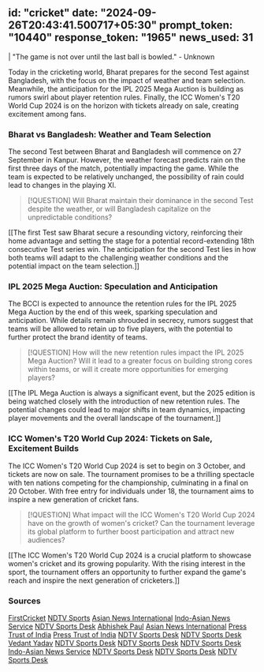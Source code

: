 
id: "cricket"
date: "2024-09-26T20:43:41.500717+05:30"
prompt_token: "10440"
response_token: "1965"
news_used: 31
------
| "The game is not over until the last ball is bowled." - Unknown

Today in the cricketing world,  Bharat prepares for the second Test against Bangladesh, with the focus on the impact of weather and team selection. Meanwhile, the anticipation for the IPL 2025 Mega Auction is building as rumors swirl about player retention rules. Finally,  the ICC Women's T20 World Cup 2024 is on the horizon with tickets already on sale, creating excitement among fans.

### Bharat vs Bangladesh: Weather and Team Selection

The second Test between Bharat and Bangladesh will commence on 27 September in Kanpur. However, the weather forecast predicts rain on the first three days of the match, potentially impacting the game. While the team is expected to be relatively unchanged, the possibility of rain could lead to changes in the playing XI. 

> [!QUESTION]
>  Will Bharat maintain their dominance in the second Test despite the weather, or will Bangladesh capitalize on the unpredictable conditions?

[[The first Test saw Bharat secure a resounding victory, reinforcing their home advantage and setting the stage for a potential record-extending 18th consecutive Test series win. The anticipation for the second Test lies in how both teams will adapt to the challenging weather conditions and the potential impact on the team selection.]]

### IPL 2025 Mega Auction: Speculation and Anticipation 

The BCCI is expected to announce the retention rules for the IPL 2025 Mega Auction by the end of this week, sparking speculation and anticipation.  While details remain shrouded in secrecy, rumors suggest that teams will be allowed to retain up to five players, with the potential to further protect the brand identity of teams. 

> [!QUESTION]
> How will the new retention rules impact the IPL 2025 Mega Auction? Will it lead to a greater focus on building strong cores within teams, or will it create more opportunities for emerging players?

[[The IPL Mega Auction is always a significant event, but the 2025 edition is being watched closely with the introduction of new retention rules. The potential changes could lead to major shifts in team dynamics, impacting player movements and the overall landscape of the tournament.]]

### ICC Women's T20 World Cup 2024:  Tickets on Sale, Excitement Builds

The ICC Women's T20 World Cup 2024 is set to begin on 3 October, and tickets are now on sale. The tournament promises to be a thrilling spectacle with ten nations competing for the championship, culminating in a final on 20 October. With free entry for individuals under 18, the tournament aims to inspire a new generation of cricket fans.

> [!QUESTION]
> What impact will the ICC Women's T20 World Cup 2024 have on the growth of women's cricket? Can the tournament leverage its global platform to further boost participation and attract new audiences? 

[[The ICC Women's T20 World Cup 2024 is a crucial platform to showcase women's cricket and its growing popularity. With the rising interest in the sport, the tournament offers an opportunity to further expand the game's reach and inspire the next generation of cricketers.]]


### Sources

[FirstCricket](https://www.firstpost.com/firstcricket/sports-news/kanpur-weather-forecast-india-vs-bangladesh-2nd-test-rain-predicted-on-first-two-days-13819219.html)
[NDTV Sports](https://sports.ndtv.com/cricket/hes-lost-virat-kohli-wont-be-able-to-break-sachin-tendulkars-test-runs-record-ex-star-explains-reason-6648212)
[Asian News International](https://sports.ndtv.com/india-vs-bangladesh-2024/drop-jasprit-bumrah-or-mohammed-siraj-ex-india-star-advocates-for-this-pacer-vs-bangladesh-6655283)
[Indo-Asian News Service](https://sports.ndtv.com/india-vs-bangladesh-2024/kuldeep-yadav-should-play-kanpur-test-against-bangladesh-says-india-star-gives-reason-6654538)
[NDTV Sports Desk](https://sports.ndtv.com/cricket/1st-time-in-147-years-sri-lanka-star-kamindu-mendis-sets-world-record-not-even-sunil-gavaskar-or-don-bradman-achieved-it-6655852)
[Abhishek Paul](https://sports.ndtv.com/cricket/sri-lanka-vs-new-zealand-live-score-2nd-test-day-1-live-streaming-6651765)
[Asian News International](https://sports.ndtv.com/india-vs-bangladesh-2024/rishabh-pants-leg-spin-is-too-much-for-shubman-gill-to-handle-india-batter-says-tagdi-6653949)
[Press Trust of India](https://sports.ndtv.com/cricket/cheteshwar-pujara-will-be-a-big-miss-during-upcoming-australia-test-series-hanuma-vihari-6654600)
[Press Trust of India](https://sports.ndtv.com/india-vs-bangladesh-2024/india-is-the-toughest-assignment-pitches-dont-matter-much-shakib-6654722)
[NDTV Sports Desk](https://sports.ndtv.com/cricket/ipl-2025-mega-auction-player-retention-rules-live-updates-ms-dhoni-csk-mi-rcb-dc-pbks-srh-kkr-gt-lsg-rr-6652573)
[NDTV Sports Desk](https://sports.ndtv.com/cricket/virat-kohli-doesnt-want-rishabh-pant-in-rcb-due-to-politics-post-viral-star-reacts-strongly-fake-news-6655187)
[Vedant Yadav](https://sports.ndtv.com/india-vs-bangladesh-2024/day-1-of-india-vs-bangladesh-2nd-test-to-be-called-off-grim-weather-forecast-says-chances-of-rain-is-6655036)
[NDTV Sports Desk](https://sports.ndtv.com/india-vs-bangladesh-2024/named-in-murder-case-in-bangladesh-shakib-al-hasan-concerned-about-safety-after-announcing-retirement-plans-6654869)
[NDTV Sports Desk](https://sports.ndtv.com/india-vs-bangladesh-2024/indias-likely-xi-vs-bangladesh-in-2nd-test-star-pacer-to-be-dropped-kuldeep-yadav-in-6654616)
[NDTV Sports Desk](https://sports.ndtv.com/cricket/was-dating-an-actress-yuvraj-singhs-australia-tour-story-involves-pink-slip-ons-6654030)
[Indo-Asian News Service](https://sports.ndtv.com/india-vs-bangladesh-2024/shakib-al-hasan-says-2nd-test-vs-india-in-kanpur-will-be-his-last-if-he-doesnt-get-farewell-match-at-home-6653651)
[NDTV Sports Desk](https://sports.ndtv.com/cricket/mitchell-marsh-says-i-wish-rishabh-pant-was-australian-india-stars-reaction-is-viral-6653427)
[NDTV Sports Desk](https://sports.ndtv.com/india-vs-bangladesh-2024/after-flop-show-in-chennai-kl-rahul-issued-message-over-dwindling-form-6644896)
[NDTV Sports Desk](https://sports.ndtv.com/cricket/england-star-harry-brook-trolled-for-who-cares-comment-clarifies-6645377)

